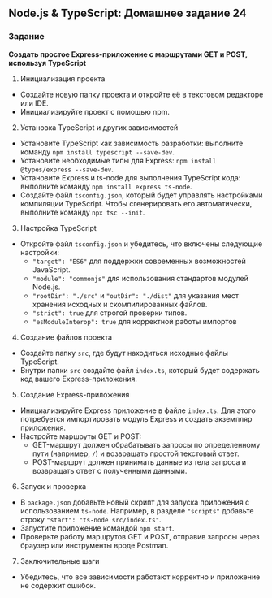 ## Node.js & TypeScript: Домашнее задание 24

### Задание

**Создать простое Express-приложение с маршрутами GET и POST, используя TypeScript**

1. Инициализация проекта

- Создайте новую папку проекта и откройте её в текстовом редакторе или IDE.
- Инициализируйте проект с помощью npm.

2. Установка TypeScript и других зависимостей

- Установите TypeScript как зависимость разработки: выполните команду `npm install typescript --save-dev`.
- Установите необходимые типы для Express: `npm install @types/express --save-dev`.
- Установите Express и ts-node для выполнения TypeScript кода: выполните команду `npm install express ts-node`.
- Создайте файл `tsconfig.json`, который будет управлять настройками компиляции TypeScript. Чтобы сгенерировать его автоматически, выполните команду `npx tsc --init`.

3. Настройка TypeScript

- Откройте файл `tsconfig.json` и убедитесь, что включены следующие настройки:
  - `"target": "ES6"` для поддержки современных возможностей JavaScript.
  - `"module": "commonjs"` для использования стандартов модулей Node.js.
  - `"rootDir": "./src"` и `"outDir": "./dist"` для указания мест хранения исходных и скомпилированных файлов.
  - `"strict": true` для строгой проверки типов.
  - `"esModuleInterop": true` для корректной работы импортов

4. Создание файлов проекта

- Создайте папку `src`, где будут находиться исходные файлы TypeScript.
- Внутри папки `src` создайте файл `index.ts`, который будет содержать код вашего Express-приложения.

5. Создание Express-приложения

- Инициализируйте Express приложение в файле `index.ts`. Для этого потребуется импортировать модуль Express и создать экземпляр приложения.
- Настройте маршруты GET и POST:
  - GET-маршрут должен обрабатывать запросы по определенному пути (например, `/`) и возвращать простой текстовый ответ.
  - POST-маршрут должен принимать данные из тела запроса и возвращать ответ с полученными данными.

6. Запуск и проверка

- В `package.json` добавьте новый скрипт для запуска приложения с использованием `ts-node`. Например, в разделе `"scripts"` добавьте строку `"start": "ts-node src/index.ts"`.
- Запустите приложение командой `npm start`.
- Проверьте работу маршрутов GET и POST, отправив запросы через браузер или инструменты вроде Postman.

7. Заключительные шаги

- Убедитесь, что все зависимости работают корректно и приложение не содержит ошибок.
